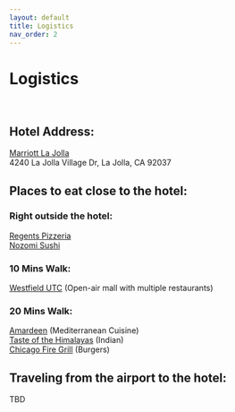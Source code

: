 ```yaml
---
layout: default
title: Logistics
nav_order: 2
---
```


# Logistics
<br>


## Hotel Address:
[Marriott La Jolla](https://maps.app.goo.gl/1TmMx7vMQXsuNPAz5) <br>
4240 La Jolla Village Dr, La Jolla, CA 92037

## Places to eat close to the hotel:

### Right outside the hotel:
[Regents Pizzeria](https://maps.app.goo.gl/K7yr3NTaqF6XMiFU8) <br>
[Nozomi Sushi](https://maps.app.goo.gl/ZKjx7qw5o9TbhCC5A)
### 10 Mins Walk:
[Westfield UTC](https://maps.app.goo.gl/YpbGsbLgu5g8iELR7) (Open-air mall with multiple restaurants) <br>

### 20 Mins Walk:
[Amardeen](https://maps.app.goo.gl/H3HidYGhUe8NFKm38) (Mediterranean Cuisine) <br>
[Taste of the Himalayas](https://maps.app.goo.gl/xbprfCqyxmjtqtUw5) (Indian) <br>
[Chicago Fire Grill](https://maps.app.goo.gl/ZzxFtuuyYWq1ejrw9) (Burgers)

## Traveling from the airport to the hotel: 

TBD 
